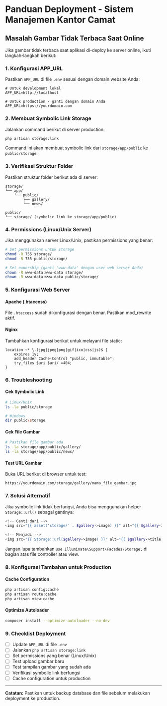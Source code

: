 # Panduan Deployment - Sistem Manajemen Kantor Camat

## Masalah Gambar Tidak Terbaca Saat Online

Jika gambar tidak terbaca saat aplikasi di-deploy ke server online, ikuti langkah-langkah berikut:

### 1. Konfigurasi APP_URL

Pastikan `APP_URL` di file `.env` sesuai dengan domain website Anda:

```env
# Untuk development lokal
APP_URL=http://localhost

# Untuk production - ganti dengan domain Anda
APP_URL=https://yourdomain.com
```

### 2. Membuat Symbolic Link Storage

Jalankan command berikut di server production:

```bash
php artisan storage:link
```

Command ini akan membuat symbolic link dari `storage/app/public` ke `public/storage`.

### 3. Verifikasi Struktur Folder

Pastikan struktur folder berikut ada di server:

```
storage/
└── app/
    └── public/
        ├── gallery/
        └── news/

public/
└── storage/ (symbolic link ke storage/app/public)
```

### 4. Permissions (Linux/Unix Server)

Jika menggunakan server Linux/Unix, pastikan permissions yang benar:

```bash
# Set permissions untuk storage
chmod -R 755 storage/
chmod -R 755 public/storage/

# Set ownership (ganti 'www-data' dengan user web server Anda)
chown -R www-data:www-data storage/
chown -R www-data:www-data public/storage/
```

### 5. Konfigurasi Web Server

#### Apache (.htaccess)
File `.htaccess` sudah dikonfigurasi dengan benar. Pastikan mod_rewrite aktif.

#### Nginx
Tambahkan konfigurasi berikut untuk melayani file static:

```nginx
location ~* \.(jpg|jpeg|png|gif|ico|css|js)$ {
    expires 1y;
    add_header Cache-Control "public, immutable";
    try_files $uri $uri/ =404;
}
```

### 6. Troubleshooting

#### Cek Symbolic Link
```bash
# Linux/Unix
ls -la public/storage

# Windows
dir public\storage
```

#### Cek File Gambar
```bash
# Pastikan file gambar ada
ls -la storage/app/public/gallery/
ls -la storage/app/public/news/
```

#### Test URL Gambar
Buka URL berikut di browser untuk test:
```
https://yourdomain.com/storage/gallery/nama_file_gambar.jpg
```

### 7. Solusi Alternatif

Jika symbolic link tidak berfungsi, Anda bisa menggunakan helper `Storage::url()` sebagai gantinya:

```php
<!-- Ganti dari -->
<img src="{{ asset('storage/' . $gallery->image) }}" alt="{{ $gallery->title }}">

<!-- Menjadi -->
<img src="{{ Storage::url($gallery->image) }}" alt="{{ $gallery->title }}">
```

Jangan lupa tambahkan `use Illuminate\Support\Facades\Storage;` di bagian atas file controller atau view.

### 8. Konfigurasi Tambahan untuk Production

#### Cache Configuration
```bash
php artisan config:cache
php artisan route:cache
php artisan view:cache
```

#### Optimize Autoloader
```bash
composer install --optimize-autoloader --no-dev
```

### 9. Checklist Deployment

- [ ] Update `APP_URL` di file `.env`
- [ ] Jalankan `php artisan storage:link`
- [ ] Set permissions yang benar (Linux/Unix)
- [ ] Test upload gambar baru
- [ ] Test tampilan gambar yang sudah ada
- [ ] Verifikasi symbolic link berfungsi
- [ ] Cache configuration untuk production

---

**Catatan:** Pastikan untuk backup database dan file sebelum melakukan deployment ke production.